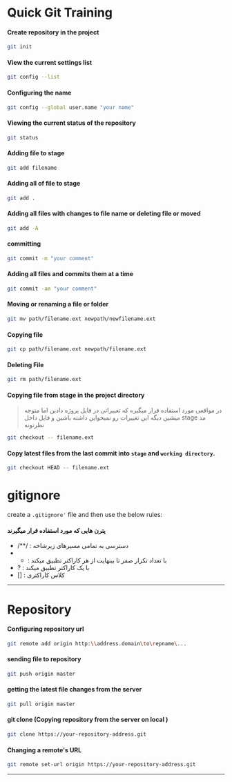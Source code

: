 # Quick Git Training

#### Create repository in the project

```bash
git init
```

#### View the current settings list

```bash
git config --list
```

#### Configuring the name

```bash
git config --global user.name "your name"
```

#### Viewing  the current status of the repository

```bash
git status
```

#### Adding file to stage

```bash
git add filename
```

#### Adding all of  file to stage

```bash
git add .
```

#### Adding all files with changes to file name or deleting file or moved

```bash
git add -A
```

#### committing

```bash
git commit -m "your comment"
```

#### Adding all files and commits them at a time

```bash
git commit -am "your comment"
```

#### Moving or renaming a file or folder

```bash
git mv path/filename.ext newpath/newfilename.ext
```

#### Copying file

```bash
git cp path/filename.ext newpath/filename.ext
```

#### Deleting File

```bash
git rm path/filename.ext
```

#### Copying file from stage in the project directory

> در مواقعی مورد استفاده قرار میگیره که تغییراتی در فایل پروژه دادین اما متوجه میشین دیگه این تغییرات رو نمیخواین داشته باشین و فایل داخل stage مد نظرتونه

```bash
git checkout -- filename.ext
```

#### Copy latest files from the last commit into `stage` and `working directory`.

```bash
git checkout HEAD -- filename.ext
```

# gitignore

create a `.gitignore'` file and then use the below rules:

#### پترن هایی که مورد استفاده قرار میگیرند

- /**/ :  دسترسی به تمامی مسیرهای زیرشاخه
- * :  با تعداد تکرار صفر تا بینهایت از هر کاراکتر تطبیق میکند
- ? : با یک کاراکتر تطبیق میکند
- [] : کلاس کاراکتری
---

# Repository
####  Configuring repository url

```bash
git remote add origin http:\\address.domain\to\repname\...
```

#### sending file to repository

```bash
git push origin master
```

#### getting the latest file changes from the server
```bash
git pull origin master
```

#### git clone (Copying repository from the server on local )

```bash
git clone https://your-repository-address.git
```


#### Changing a remote's URL
 ```bash
git remote set-url origin https://your-repository-address.git
 ```
---

